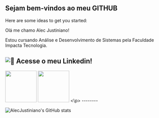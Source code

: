 ## Sejam bem-vindos ao meu GITHUB
Here are some ideas to get you started:

Olá me chamo Alec Justiniano!

Estou cursando Análise e Desenvolvimento de Sistemas
pela Faculdade Impacta Tecnologia.

![ 📖  Acesse o meu Linkedin! ](https://www.linkedin.com/in/alec-lemos-b13542267/)
--------

<p aling="center>
<img src="https://cdn.jsdelivr.net/gh/devicons/devicon@latest/icons/amazonwebservices/amazonwebservices-original-wordmark.svg" width="100px" >
<img src="https://cdn.jsdelivr.net/gh/devicons/devicon@latest/icons/python/python-original.svg" width="100px" >
<img src="https://cdn.jsdelivr.net/gh/devicons/devicon@latest/icons/java/java-original.svg" width="100px" >
<\p>
--------

![AlecJustiniano's GitHub stats](https://github-readme-stats.vercel.app/api?username=AlecJustiniano&show_icons=true&theme=tokyonight)
